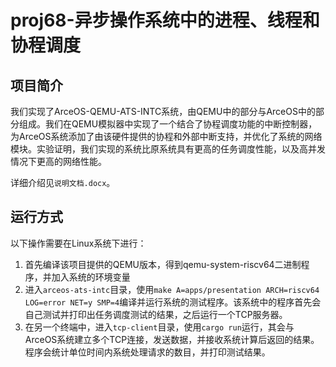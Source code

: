 ﻿# proj68-异步操作系统中的进程、线程和协程调度

## 项目简介

我们实现了ArceOS-QEMU-ATS-INTC系统，由QEMU中的部分与ArceOS中的部分组成。我们在QEMU模拟器中实现了一个结合了协程调度功能的中断控制器，为ArceOS系统添加了由该硬件提供的协程和外部中断支持，并优化了系统的网络模块。实验证明，我们实现的系统比原系统具有更高的任务调度性能，以及高并发情况下更高的网络性能。

详细介绍见`说明文档.docx`。

## 运行方式

以下操作需要在Linux系统下进行：

1. 首先编译该项目提供的QEMU版本，得到qemu-system-riscv64二进制程序，并加入系统的环境变量
2. 进入`arceos-ats-intc`目录，使用`make A=apps/presentation ARCH=riscv64 LOG=error NET=y SMP=4`编译并运行系统的测试程序。该系统中的程序首先会自己测试并打印出任务调度测试的结果，之后运行一个TCP服务器。
3. 在另一个终端中，进入`tcp-client`目录，使用`cargo run`运行，其会与ArceOS系统建立多个TCP连接，发送数据，并接收系统计算后返回的结果。程序会统计单位时间内系统处理请求的数目，并打印测试结果。